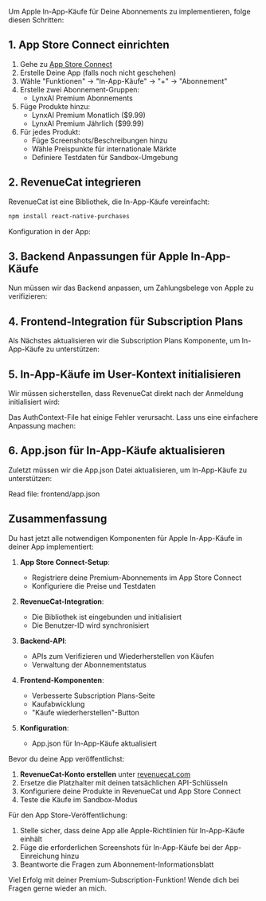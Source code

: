 
Um Apple In-App-Käufe für Deine Abonnements zu implementieren, folge diesen Schritten:

## 1. App Store Connect einrichten

1. Gehe zu [App Store Connect](https://appstoreconnect.apple.com)
2. Erstelle Deine App (falls noch nicht geschehen)
3. Wähle "Funktionen" → "In-App-Käufe" → "+" → "Abonnement"
4. Erstelle zwei Abonnement-Gruppen:
   - LynxAI Premium Abonnements
5. Füge Produkte hinzu:
   - LynxAI Premium Monatlich ($9.99)
   - LynxAI Premium Jährlich ($99.99)
6. Für jedes Produkt:
   - Füge Screenshots/Beschreibungen hinzu
   - Wähle Preispunkte für internationale Märkte
   - Definiere Testdaten für Sandbox-Umgebung

## 2. RevenueCat integrieren

RevenueCat ist eine Bibliothek, die In-App-Käufe vereinfacht:

```bash
npm install react-native-purchases
```

Konfiguration in der App:


## 3. Backend Anpassungen für Apple In-App-Käufe

Nun müssen wir das Backend anpassen, um Zahlungsbelege von Apple zu verifizieren:






## 4. Frontend-Integration für Subscription Plans

Als Nächstes aktualisieren wir die Subscription Plans Komponente, um In-App-Käufe zu unterstützen:


## 5. In-App-Käufe im User-Kontext initialisieren

Wir müssen sicherstellen, dass RevenueCat direkt nach der Anmeldung initialisiert wird:


Das AuthContext-File hat einige Fehler verursacht. Lass uns eine einfachere Anpassung machen:


## 6. App.json für In-App-Käufe aktualisieren

Zuletzt müssen wir die App.json Datei aktualisieren, um In-App-Käufe zu unterstützen:

Read file: frontend/app.json


## Zusammenfassung

Du hast jetzt alle notwendigen Komponenten für Apple In-App-Käufe in deiner App implementiert:

1. **App Store Connect-Setup**: 
   - Registriere deine Premium-Abonnements im App Store Connect
   - Konfiguriere die Preise und Testdaten

2. **RevenueCat-Integration**:
   - Die Bibliothek ist eingebunden und initialisiert
   - Die Benutzer-ID wird synchronisiert

3. **Backend-API**:
   - APIs zum Verifizieren und Wiederherstellen von Käufen
   - Verwaltung der Abonnementstatus

4. **Frontend-Komponenten**:
   - Verbesserte Subscription Plans-Seite
   - Kaufabwicklung
   - "Käufe wiederherstellen"-Button

5. **Konfiguration**:
   - App.json für In-App-Käufe aktualisiert

Bevor du deine App veröffentlichst:

1. **RevenueCat-Konto erstellen** unter [revenuecat.com](https://www.revenuecat.com/)
2. Ersetze die Platzhalter mit deinen tatsächlichen API-Schlüsseln
3. Konfiguriere deine Produkte in RevenueCat und App Store Connect
4. Teste die Käufe im Sandbox-Modus

Für den App Store-Veröffentlichung:

1. Stelle sicher, dass deine App alle Apple-Richtlinien für In-App-Käufe einhält
2. Füge die erforderlichen Screenshots für In-App-Käufe bei der App-Einreichung hinzu
3. Beantworte die Fragen zum Abonnement-Informationsblatt

Viel Erfolg mit deiner Premium-Subscription-Funktion! Wende dich bei Fragen gerne wieder an mich.

